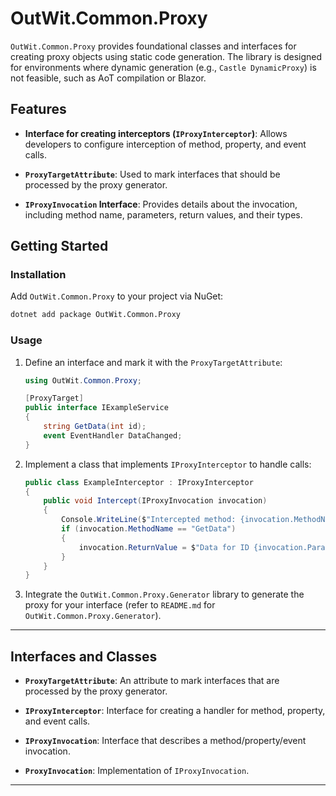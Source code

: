 # OutWit.Common.Proxy

`OutWit.Common.Proxy` provides foundational classes and interfaces for creating proxy objects using static code generation. The library is designed for environments where dynamic generation (e.g., `Castle DynamicProxy`) is not feasible, such as AoT compilation or Blazor.

## Features

- **Interface for creating interceptors (`IProxyInterceptor`)**:
  Allows developers to configure interception of method, property, and event calls.

- **`ProxyTargetAttribute`**:
  Used to mark interfaces that should be processed by the proxy generator.

- **`IProxyInvocation` Interface**:
  Provides details about the invocation, including method name, parameters, return values, and their types.

## Getting Started

### Installation
Add `OutWit.Common.Proxy` to your project via NuGet:
```bash
dotnet add package OutWit.Common.Proxy
```

### Usage

1. Define an interface and mark it with the `ProxyTargetAttribute`:

   ```csharp
   using OutWit.Common.Proxy;

   [ProxyTarget]
   public interface IExampleService
   {
       string GetData(int id);
       event EventHandler DataChanged;
   }
   ```

2. Implement a class that implements `IProxyInterceptor` to handle calls:

   ```csharp
   public class ExampleInterceptor : IProxyInterceptor
   {
       public void Intercept(IProxyInvocation invocation)
       {
           Console.WriteLine($"Intercepted method: {invocation.MethodName}");
           if (invocation.MethodName == "GetData")
           {
               invocation.ReturnValue = $"Data for ID {invocation.Parameters[0]}";
           }
       }
   }
   ```

3. Integrate the `OutWit.Common.Proxy.Generator` library to generate the proxy for your interface (refer to `README.md` for `OutWit.Common.Proxy.Generator`).

---

## Interfaces and Classes

- **`ProxyTargetAttribute`**:
  An attribute to mark interfaces that are processed by the proxy generator.

- **`IProxyInterceptor`**:
  Interface for creating a handler for method, property, and event calls.

- **`IProxyInvocation`**:
  Interface that describes a method/property/event invocation.

- **`ProxyInvocation`**:
  Implementation of `IProxyInvocation`.

---

